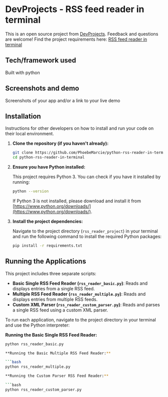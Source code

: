 # DevProjects - RSS feed reader in terminal

This is an open source project from [DevProjects](http://www.codementor.io/projects). Feedback and questions are welcome!
Find the project requirements here: [RSS feed reader in terminal](https://www.codementor.io/projects/tool/rss-feed-reader-in-terminal-atx32jp82q)

## Tech/framework used
Built with python

## Screenshots and demo
Screenshots of your app and/or a link to your live demo

## Installation
Instructions for other developers on how to install and run your code on their local environment.


1.  **Clone the repository (if you haven't already):**

    ```bash
    git clone https://github.com/PhoebeMarcie/python-rss-reader-in-terminal
    cd python-rss-reader-in-terminal
    ```

   

2.  **Ensure you have Python installed:**

    This project requires Python 3. You can check if you have it installed by running:

    ```bash
    python --version
    ```

    If Python 3 is not installed, please download and install it from [https://www.python.org/downloads/](https://www.python.org/downloads/).

3.  **Install the project dependencies:**

    Navigate to the project directory (`rss_reader_project`) in your terminal and run the following command to install the required Python packages:

    ```bash
    pip install -r requirements.txt
    ```

  

## Running the Applications

This project includes three separate scripts:

* **Basic Single RSS Feed Reader (`rss_reader_basic.py`)**: Reads and displays entries from a single RSS feed.
* **Multiple RSS Feed Reader (`rss_reader_multiple.py`)**: Reads and displays entries from multiple RSS feeds.
* **Custom XML Parser (`rss_reader_custom_parser.py`)**: Reads and parses a single RSS feed using a custom XML parser.

To run each application, navigate to the project directory in your terminal and use the Python interpreter:

**Running the Basic Single RSS Feed Reader:**

```bash
python rss_reader_basic.py

**Running the Basic Multiple RSS Feed Reader:**

```bash
python rss_reader_multiple.py

**Running the Custom Parser RSS Feed Reader:**

```bash
python rss_reader_custom_parser.py




